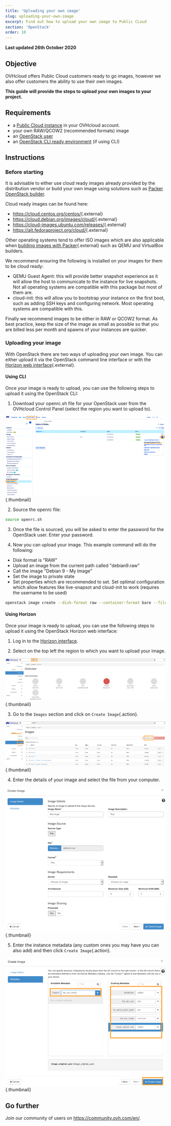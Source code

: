```yaml
---
title: 'Uploading your own image'
slug: uploading-your-own-image
excerpt: Find out how to upload your own image to Public CLoud
section: 'OpenStack'
order: 10
---
```


**Last updated 26th October 2020**

## Objective

OVHcloud offers Public Cloud customers ready to go images, however we also offer customers the ability to use their own images.

**This guide will provide the steps to upload your own images to your project.**

## Requirements

- a [Public Cloud instance](../create_an_instance_in_your_ovh_customer_account/) in your OVHcloud account.
- your own RAW/QCOW2 (recommended formats) image 
- an [OpenStack user](../creation-and-deletion-of-openstack-user) 
- an [OpenStack CLI ready environment](../prepare_the_environment_for_using_the_openstack_api) (if using CLI)

## Instructions

### Before starting

It is advisable to either use cloud ready images already provided by the distribution vendor or build your own image using solutions such as [Packer OpenStack builder](../packer-openstack-builder).

Cloud ready images can be found here:

- <https://cloud.centos.org/centos/>{.external}
- <https://cloud.debian.org/images/cloud/>{.external}
- <https://cloud-images.ubuntu.com/releases/>{.external}
- <https://alt.fedoraproject.org/cloud/>{.external}

Other operating systems tend to offer ISO images which are also applicable when [building images with Packer](https://www.packer.io/docs/builders){.external} such as QEMU and VirtualBox builders.

We recommend ensuring the following is installed on your images for them to be cloud ready:
- QEMU Guest Agent: this will provide better snapshot experience as it will allow the host to communicate to the instance for live snapshots. Not all operating systems are compatible with this package but most of them are.
- cloud-init: this will allow you to bootstrap your instance on the first boot, such as adding SSH keys and configuring network. Most operating systems are compatible with this.

Finally we recommend images to be either in RAW or QCOW2 format. As best practice, keep the size of the image as small as possible so that you are billed less per month and spawns of your instances are quicker.

### Uploading your image

With OpenStack there are two ways of uploading your own image. You can either upload it via the OpenStack command line interface or with the [Horizon web interface](https://horizon.cloud.ovh.net/auth/login/){.external}.

#### Using CLI

Once your image is ready to upload, you can use the following steps to upload it using the OpenStack CLI:

1. Download your openrc.sh file for your OpenStack user from the OVHcloud Control Panel (select the region you want to upload to).

![openrc](images/openrc_file.png){.thumbnail}

2. Source the openrc file:

```sh
source openrc.sh
```

3. Once the file is sourced, you will be asked to enter the password for the OpenStack user. Enter your password.

4. Now you can upload your image. This example command will do the following:
- Disk format is "RAW"
- Upload an image from the current path called "debian9.raw"
- Call the image "Debian 9 - My Image"
- Set the image to private state
- Set properties which are recommended to set. Set optimal configuration which allow features like live-snapsot and cloud-init to work (requires the username to be used)

```sh
openstack image create --disk-format raw --container-format bare --file debian9.raw "Debian 9 - My Image" --private --property distribution=debian --property hw_disk_bus=scsi --property hw_scsi_model=virtio-scsi --property hw_qemu_guest_agent=yes --property image_original_user=debian
```

#### Using Horizon

Once your image is ready to upload, you can use the following steps to upload it using the OpenStack Horizon web interface:

1. Log in to the [Horizon interface](https://horizon.cloud.ovh.net/auth/login/).

2. Select on the top left the region to which you want to upload your image.

![horizon_1](images/horizon_1.png){.thumbnail}

3. Go to the `Images` section and click on `Create Image`{.action}.

![horizon_2](images/horizon_2.png){.thumbnail}

4. Enter the details of your image and select the file from your computer.

![horizon_3](images/horizon_3.png){.thumbnail}

5. Enter the instance metadata (any custom ones you may have you can also add) and then click `Create Image`{.action}.

![horizon_4](images/horizon_4.png){.thumbnail}

## Go further

Join our community of users on <https://community.ovh.com/en/>.
